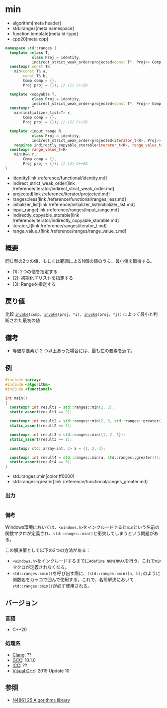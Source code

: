 # min
* algorithm[meta header]
* std::ranges[meta namespace]
* function template[meta id-type]
* cpp20[meta cpp]

```cpp
namespace std::ranges {
  template <class T,
            class Proj = identity,
            indirect_strict_weak_order<projected<const T*, Proj>> Comp = ranges::less>
  constexpr const T&
    min(const T& a,
        const T& b,
        Comp comp = {},
        Proj proj = {}); // (1) C++20

  template <copyable T,
            class Proj = identity,
            indirect_strict_weak_order<projected<const T*, Proj>> Comp = ranges::less>
  constexpr T
    min(initializer_list<T> r,
        Comp comp = {},
        Proj proj = {}); // (2) C++20

  template <input_range R,
            class Proj = identity,
            indirect_strict_weak_order<projected<iterator_t<R>, Proj>> Comp = ranges::less>
    requires indirectly_copyable_storable<iterator_t<R>, range_value_t<R>*>
  constexpr range_value_t<R>
    min(R&& r,
        Comp comp = {},
        Proj proj = {}); // (3) C++20
}
```
* identity[link /reference/functional/identity.md]
* indirect_strict_weak_order[link /reference/iterator/indirect_strict_weak_order.md]
* projected[link /reference/iterator/projected.md]
* ranges::less[link /reference/functional/ranges_less.md]
* initializer_list[link /reference/initializer_list/initializer_list.md]
* input_range[link /reference/ranges/input_range.md]
* indirectly_copyable_storable[link /reference/iterator/indirectly_copyable_storable.md]
* iterator_t[link /reference/ranges/iterator_t.md]
* range_value_t[link /reference/ranges/range_value_t.md]

## 概要
同じ型の2つの値、もしくは範囲によるN個の値のうち、最小値を取得する。

- (1): 2つの値を指定する
- (2): 初期化子リストを指定する
- (3): Rangeを指定する


## 戻り値
比較 [`invoke`](/reference/functional/invoke.md)`(comp, `[`invoke`](/reference/functional/invoke.md)`(proj, *i), `[`invoke`](/reference/functional/invoke.md)`(proj, *j))` によって最小と判断された最初の値

## 備考
- 等価な要素が 2 つ以上あった場合には、最も左の要素を返す。


## 例
```cpp example
#include <array>
#include <algorithm>
#include <functional>

int main()
{
  constexpr int result1 = std::ranges::min(2, 3);
  static_assert(result1 == 2);

  constexpr int result2 = std::ranges::min(2, 3, std::ranges::greater());
  static_assert(result2 == 3);

  constexpr int result3 = std::ranges::min({1, 2, 3});
  static_assert(result3 == 1);

  constexpr std::array<int, 3> a = {1, 2, 3};

  constexpr int result4 = std::ranges::min(a, std::ranges::greater());
  static_assert(result4 == 3);
}
```
* std::ranges::min[color ff0000]
* std::ranges::greater[link /reference/functional/ranges_greater.md]

### 出力
```
```

### 備考
Windows環境においては、`<windows.h>`をインクルードすると`min`という名前の関数マクロが定義され、`std::ranges::min()`と衝突してしまうという問題がある。

この解決策として以下の2つの方法がある：

- `<windows.h>`をインクルードするまでに`#define NOMINMAX`を行う。これで`min`マクロが定義されなくなる。
- `std::ranges::min()`を呼び出す際に、`(std::ranges::min)(a, b);`のように関数名をカッコで囲んで使用する。これで、名前解決において`std::ranges::min()`が必ず使用される。

## バージョン
### 言語
- C++20

### 処理系
- [Clang](/implementation.md#clang): ??
- [GCC](/implementation.md#gcc): 10.1.0
- [ICC](/implementation.md#icc): ??
- [Visual C++](/implementation.md#visual_cpp): 2019 Update 10

## 参照
- [N4861 25 Algorithms library](https://timsong-cpp.github.io/cppwp/n4861/algorithms)
